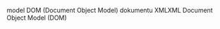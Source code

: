 <span data-ttu-id="474a2-101">model DOM (Document Object Model) dokumentu XML</span><span class="sxs-lookup"><span data-stu-id="474a2-101">XML Document Object Model (DOM)</span></span>
